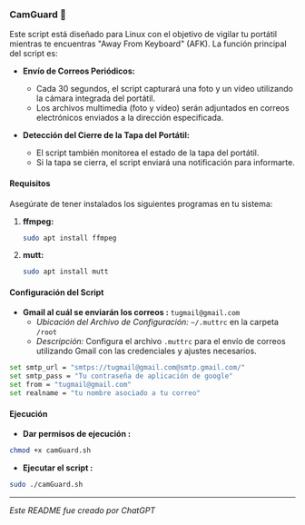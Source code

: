 ### CamGuard 📸

Este script está diseñado para Linux con el objetivo de vigilar tu portátil mientras te encuentras "Away From Keyboard" (AFK). La función principal del script es:

- **Envío de Correos Periódicos:**
  - Cada 30 segundos, el script capturará una foto y un vídeo utilizando la cámara integrada del portátil.
  - Los archivos multimedia (foto y vídeo) serán adjuntados en correos electrónicos enviados a la dirección especificada.

- **Detección del Cierre de la Tapa del Portátil:**
  - El script también monitorea el estado de la tapa del portátil.
  - Si la tapa se cierra, el script enviará una notificación para informarte.

#### Requisitos
Asegúrate de tener instalados los siguientes programas en tu sistema:

1. **ffmpeg:**
     ```bash
     sudo apt install ffmpeg
     ```

2. **mutt:**
     ```bash
     sudo apt install mutt
     ```

#### Configuración del Script
- **Gmail al cuál se enviarán los correos :** `tugmail@gmail.com`
  - *Ubicación del Archivo de Configuración:* `~/.muttrc` en la carpeta `/root`
  - *Descripción:* Configura el archivo `.muttrc` para el envío de correos utilizando Gmail con las credenciales y ajustes necesarios.
```bash
set smtp_url = "smtps://tugmail@gmail.com@smtp.gmail.com/"
set smtp_pass = "Tu contraseña de aplicación de google"
set from = "tugmail@gmail.com"
set realname = "tu nombre asociado a tu correo"
```

#### Ejecución

- **Dar permisos de ejecución :**
```bash
chmod +x camGuard.sh
```

- **Ejecutar el script :**
```bash
sudo ./camGuard.sh
```

---

*Este README fue creado por ChatGPT*
